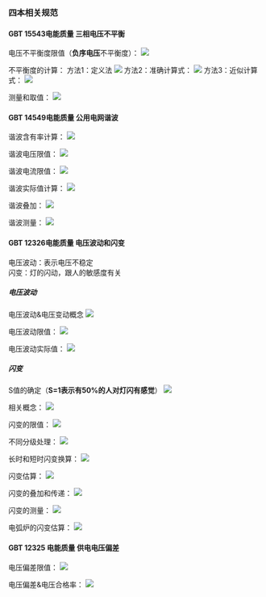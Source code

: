 ### 四本相关规范
#### GBT 15543电能质量 三相电压不平衡
电压不平衡度限值（**负序电压**不平衡度）：
![](https://ddns.smpi.top:10000/md_attachments/Pasted%20image%2020211215124425.png)

不平衡度的计算：
方法1：定义法
![](https://ddns.smpi.top:10000/md_attachments/Pasted%20image%2020211215124545.png)
方法2：准确计算式：
![](https://ddns.smpi.top:10000/md_attachments/Pasted%20image%2020211215133728.png)
方法3：近似计算式：
![](https://ddns.smpi.top:10000/md_attachments/Pasted%20image%2020211215134401.png)

测量和取值：
![](https://ddns.smpi.top:10000/md_attachments/Pasted%20image%2020211215141516.png)


#### GBT 14549电能质量 公用电网谐波
谐波含有率计算：
![](https://ddns.smpi.top:10000/md_attachments/Pasted%20image%2020211215143949.png)

谐波电压限值：
![](https://ddns.smpi.top:10000/md_attachments/Pasted%20image%2020211215150807.png)

谐波电流限值：
![](https://ddns.smpi.top:10000/md_attachments/Pasted%20image%2020211215150854.png)

谐波实际值计算：
![](https://ddns.smpi.top:10000/md_attachments/Pasted%20image%2020211215152747.png)

谐波叠加：
![](https://ddns.smpi.top:10000/md_attachments/Pasted%20image%2020211215153016.png)

谐波测量：
![](https://ddns.smpi.top:10000/md_attachments/Pasted%20image%2020211215153719.png)


#### GBT 12326电能质量 电压波动和闪变
电压波动：表示电压不稳定  
闪变：灯的闪动，跟人的敏感度有关

##### 电压波动
电压波动&电压变动概念
![](https://ddns.smpi.top:10000/md_attachments/Pasted%20image%2020211215162601.png)

电压波动限值：
![](https://ddns.smpi.top:10000/md_attachments/Pasted%20image%2020211215164126.png)

电压波动实际值：
![](https://ddns.smpi.top:10000/md_attachments/Pasted%20image%2020211215165306.png)

##### 闪变
S值的确定（**S=1表示有50%的人对灯闪有感觉**）
![](https://ddns.smpi.top:10000/md_attachments/Pasted%20image%2020211215162715.png)

相关概念：
![](https://ddns.smpi.top:10000/md_attachments/Pasted%20image%2020211215162933.png)

闪变的限值：
![](https://ddns.smpi.top:10000/md_attachments/Pasted%20image%2020211215223001.png)

不同分级处理：
![](https://ddns.smpi.top:10000/md_attachments/Pasted%20image%2020211215223117.png)

长时和短时闪变换算：
![](https://ddns.smpi.top:10000/md_attachments/Pasted%20image%2020211215225521.png)

闪变估算：
![](https://ddns.smpi.top:10000/md_attachments/Pasted%20image%2020211215230444.png)

闪变的叠加和传递：
![](https://ddns.smpi.top:10000/md_attachments/Pasted%20image%2020211215232707.png)

闪变的测量：
![](https://ddns.smpi.top:10000/md_attachments/Pasted%20image%2020211215232952.png)

电弧炉的闪变估算：
![](https://ddns.smpi.top:10000/md_attachments/Pasted%20image%2020211215233005.png)


#### GBT 12325 电能质量 供电电压偏差
电压偏差限值：
![](https://ddns.smpi.top:10000/md_attachments/Pasted%20image%2020211215233636.png)

电压偏差&电压合格率：
![](https://ddns.smpi.top:10000/md_attachments/Pasted%20image%2020211215233857.png)



